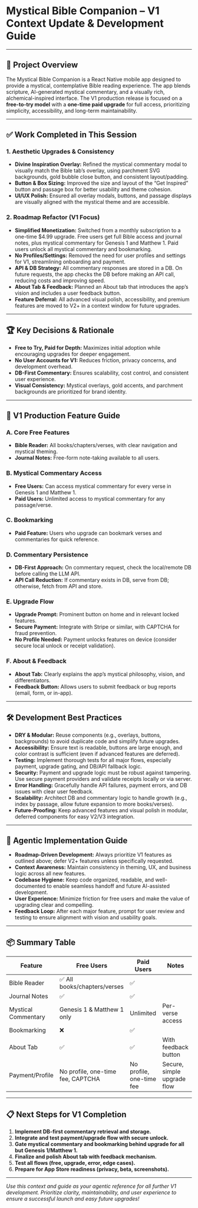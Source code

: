 # Mystical Bible Companion – V1 Context Update & Development Guide

---

## 🧭 Project Overview

The Mystical Bible Companion is a React Native mobile app designed to provide a mystical, contemplative Bible reading experience. The app blends scripture, AI-generated mystical commentary, and a visually rich, alchemical-inspired interface. The V1 production release is focused on a **free-to-try model** with a **one-time paid upgrade** for full access, prioritizing simplicity, accessibility, and long-term maintainability.

---

## ✅ Work Completed in This Session

### 1. **Aesthetic Upgrades & Consistency**
- **Divine Inspiration Overlay:** Refined the mystical commentary modal to visually match the Bible tab’s overlay, using parchment SVG backgrounds, gold bubble close button, and consistent layout/padding.
- **Button & Box Sizing:** Improved the size and layout of the “Get Inspired” button and passage box for better usability and theme cohesion.
- **UI/UX Polish:** Ensured all overlay modals, buttons, and passage displays are visually aligned with the mystical theme and are accessible.

### 2. **Roadmap Refactor (V1 Focus)**
- **Simplified Monetization:** Switched from a monthly subscription to a one-time $4.99 upgrade. Free users get full Bible access and journal notes, plus mystical commentary for Genesis 1 and Matthew 1. Paid users unlock all mystical commentary and bookmarking.
- **No Profiles/Settings:** Removed the need for user profiles and settings for V1, streamlining onboarding and payment.
- **API & DB Strategy:** All commentary responses are stored in a DB. On future requests, the app checks the DB before making an API call, reducing costs and improving speed.
- **About Tab & Feedback:** Planned an About tab that introduces the app’s vision and includes a user feedback button.
- **Feature Deferral:** All advanced visual polish, accessibility, and premium features are moved to V2+ in a context window for future upgrades.

---

## 🏆 Key Decisions & Rationale

- **Free to Try, Paid for Depth:** Maximizes initial adoption while encouraging upgrades for deeper engagement.
- **No User Accounts for V1:** Reduces friction, privacy concerns, and development overhead.
- **DB-First Commentary:** Ensures scalability, cost control, and consistent user experience.
- **Visual Consistency:** Mystical overlays, gold accents, and parchment backgrounds are prioritized for brand identity.

---

## 🚀 V1 Production Feature Guide

### **A. Core Free Features**
- **Bible Reader:** All books/chapters/verses, with clear navigation and mystical theming.
- **Journal Notes:** Free-form note-taking available to all users.

### **B. Mystical Commentary Access**
- **Free Users:** Can access mystical commentary for every verse in Genesis 1 and Matthew 1.
- **Paid Users:** Unlimited access to mystical commentary for any passage/verse.

### **C. Bookmarking**
- **Paid Feature:** Users who upgrade can bookmark verses and commentaries for quick reference.

### **D. Commentary Persistence**
- **DB-First Approach:** On commentary request, check the local/remote DB before calling the LLM API.
- **API Call Reduction:** If commentary exists in DB, serve from DB; otherwise, fetch from API and store.

### **E. Upgrade Flow**
- **Upgrade Prompt:** Prominent button on home and in relevant locked features.
- **Secure Payment:** Integrate with Stripe or similar, with CAPTCHA for fraud prevention.
- **No Profile Needed:** Payment unlocks features on device (consider secure local unlock or receipt validation).

### **F. About & Feedback**
- **About Tab:** Clearly explains the app’s mystical philosophy, vision, and differentiators.
- **Feedback Button:** Allows users to submit feedback or bug reports (email, form, or in-app).

---

## 🛠️ Development Best Practices

- **DRY & Modular:** Reuse components (e.g., overlays, buttons, backgrounds) to avoid duplicate code and simplify future upgrades.
- **Accessibility:** Ensure text is readable, buttons are large enough, and color contrast is sufficient (even if advanced features are deferred).
- **Testing:** Implement thorough tests for all major flows, especially payment, upgrade gating, and DB/API fallback logic.
- **Security:** Payment and upgrade logic must be robust against tampering. Use secure payment providers and validate receipts locally or via server.
- **Error Handling:** Gracefully handle API failures, payment errors, and DB issues with clear user feedback.
- **Scalability:** Architect DB and commentary logic to handle growth (e.g., index by passage, allow future expansion to more books/verses).
- **Future-Proofing:** Keep advanced features and visual polish in modular, deferred components for easy V2/V3 integration.

---

## 🧠 Agentic Implementation Guide

- **Roadmap-Driven Development:** Always prioritize V1 features as outlined above; defer V2+ features unless specifically requested.
- **Context Awareness:** Maintain consistency in theming, UX, and business logic across all new features.
- **Codebase Hygiene:** Keep code organized, readable, and well-documented to enable seamless handoff and future AI-assisted development.
- **User Experience:** Minimize friction for free users and make the value of upgrading clear and compelling.
- **Feedback Loop:** After each major feature, prompt for user review and testing to ensure alignment with vision and usability goals.

---

## 📦 Summary Table

| Feature                | Free Users                        | Paid Users                  | Notes                        |
|------------------------|-----------------------------------|-----------------------------|------------------------------|
| Bible Reader           | ✅ All books/chapters/verses      | ✅                          |                              |
| Journal Notes          | ✅                                 | ✅                          |                              |
| Mystical Commentary    | Genesis 1 & Matthew 1 only        | Unlimited                   | Per-verse access             |
| Bookmarking            | ❌                                 | ✅                          |                              |
| About Tab              | ✅                                 | ✅                          | With feedback button         |
| Payment/Profile        | No profile, one-time fee, CAPTCHA | No profile, one-time fee    | Secure, simple upgrade flow  |

---

## 📋 Next Steps for V1 Completion

1. **Implement DB-first commentary retrieval and storage.**
2. **Integrate and test payment/upgrade flow with secure unlock.**
3. **Gate mystical commentary and bookmarking behind upgrade for all but Genesis 1/Matthew 1.**
4. **Finalize and polish About tab with feedback mechanism.**
5. **Test all flows (free, upgrade, error, edge cases).**
6. **Prepare for App Store readiness (privacy, beta, screenshots).**

---

*Use this context and guide as your agentic reference for all further V1 development. Prioritize clarity, maintainability, and user experience to ensure a successful launch and easy future upgrades!*
